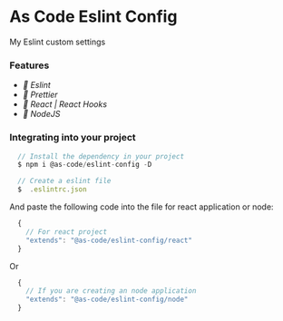 # As Code Eslint Config

My Eslint custom settings

### Features

- *:pencil: Eslint*
- *:pencil: Prettier*
- *:pencil: React | React Hooks*
- *:pencil: NodeJS*

### Integrating into your project
```javascript
  // Install the dependency in your project
  $ npm i @as-code/eslint-config -D

  // Create a eslint file
  $  .eslintrc.json
```
And paste the following code into the file for react application or node:

```javascript
  {
    // For react project
    "extends": "@as-code/eslint-config/react"
  }
```
Or
```javascript
  {
    // If you are creating an node application
    "extends": "@as-code/eslint-config/node"
  }
```